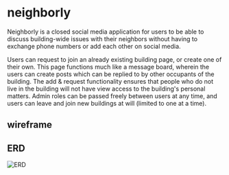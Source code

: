 # neighborly
Neighborly is a closed social media application for users to be able to discuss building-wide issues with their neighbors without having to exchange phone numbers or add each other on social media. 

Users can request to join an already existing building page, or create one of their own. This page functions much like a message board, wherein the users can create posts which can be replied to by other occupants of the building. The add & request functionality ensures that people who do not live in the building will not have view access to the building's personal matters. Admin roles can be passed freely between users at any time, and users can leave and join new buildings at will (limited to one at a time).

## wireframe

## ERD
![ERD](./img/NeighborlyERD)